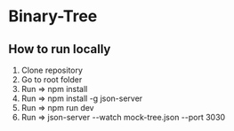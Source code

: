 # Binary-Tree

## How to run locally

1. Clone repository
2. Go to root folder
3. Run => npm install
4. Run => npm install -g json-server
5. Run => npm run dev
6. Run => json-server --watch mock-tree.json --port 3030

